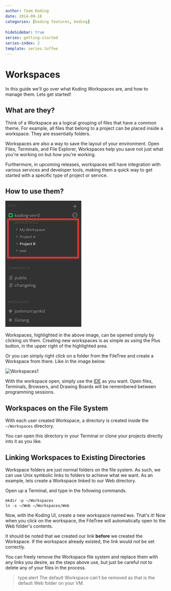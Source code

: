 ```yaml
---
author: Team Koding
date: 2014-09-18
categories: [koding features, koding]

hideSidebar: true
series: getting-started
series-index: 2
template: series.toffee
---
```


# Workspaces

In this guide we'll go over what Koding Workspaces are, and how
to manage them. Lets get started!

## What are they?

Think of a Workspace as a logical grouping of files that have a common
theme. For example, all files that belong to a project can be placed
inside a workspace. They are essentially folders.

Workspaces are also a way to save the layout of your environment. Open Files,
Terminals, and File Explorer, Workspaces help you save not just what
you're working on but *how* you're working.

Furthermore, in upcoming releases, workspaces will have integration with
various services and developer tools, making them a quick way to get
started with a specific type of project or service.

## How to use them?

![Workspaces](workspaces.png)

Workspaces, highlighted in the above image, can be opened simply by
clicking on them. Creating new workspaces is as simple as using the Plus
button, in the upper right of the highlighted area.

Or you can simply right click on a folder from the FileTree and create a Workspace from there. Like in the image below.

![Workspaces1](workspaces1.png)

With the workspace open, simply use the [IDE][ide] as you want. Open
files, Terminals, Browsers, and Drawing Boards will be remembered between
programming sessions.

## Workspaces on the File System

With each user created Workspace, a directory is created inside the
`~/Workspaces` directory.

You can open this directory in your Terminal or clone your projects
directly into it as you like.

## Linking Workspaces to Existing Directories

Workspace folders are just normal folders on the file system. As such, we
can use Unix symbolic links to folders to achieve what we want. As an
example, lets create a Workspace linked to our Web directory.

Open up a Terminal, and type in the following commands.

```
mkdir -p ~/Workspaces
ln -s ~/Web ~/Workspaces/Web
```

Now, with the Koding UI, create a new workspace named `Web`. That's it!
Now when you click on the workspace, the FileTree will automatically open
to the Web folder's contents.

It should be noted that we created our link **before** we created the
Workspace. If the workspace already existed, the link would not be set
correctly.

You can freely remove the Workspace file system and replace them with any
links you desire, as the steps above use, but just be careful not to
delete any of your files in the process.

> type:alert
> The default Workspace can't be removed as that is the default Web folder on your VM.


[koding]: https://koding.com
[ide]: https://koding.com/IDE
